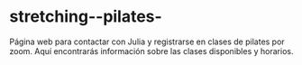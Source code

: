 # stretching--pilates-
Página web para contactar con Julia y registrarse en clases de pilates por zoom. Aquí encontrarás información sobre las clases disponibles y horarios.
